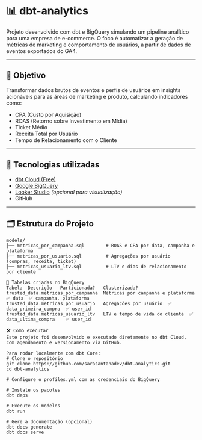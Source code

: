 # 📊 dbt-analytics

Projeto desenvolvido com dbt e BigQuery simulando um pipeline analítico para uma empresa de e-commerce. O foco é automatizar a geração de métricas de marketing e comportamento de usuários, a partir de dados de eventos exportados do GA4.

---

## 🎯 Objetivo

Transformar dados brutos de eventos e perfis de usuários em insights acionáveis para as áreas de marketing e produto, calculando indicadores como:

- CPA (Custo por Aquisição)
- ROAS (Retorno sobre Investimento em Mídia)
- Ticket Médio
- Receita Total por Usuário
- Tempo de Relacionamento com o Cliente

---

## 🧰 Tecnologias utilizadas

- [dbt Cloud (Free)](https://cloud.getdbt.com/)
- [Google BigQuery](https://cloud.google.com/bigquery)
- [Looker Studio](https://lookerstudio.google.com/) *(opcional para visualização)*
- GitHub

---

## 🗂️ Estrutura do Projeto

```plaintext
models/
├── metricas_por_campanha.sql        # ROAS e CPA por data, campanha e plataforma
├── metricas_por_usuario.sql         # Agregações por usuário (compras, receita, ticket)
├── metricas_usuario_ltv.sql         # LTV e dias de relacionamento por cliente

📁 Tabelas criadas no BigQuery
Tabela	Descrição	Particionada?	Clusterizada?
trusted_data.metricas_por_campanha	Métricas por campanha e plataforma	✅ data	✅ campanha, plataforma
trusted_data.metricas_por_usuario	Agregações por usuário	✅ data_primeira_compra	✅ user_id
trusted_data.metricas_usuario_ltv	LTV e tempo de vida do cliente	✅ data_ultima_compra	✅ user_id

🛠️ Como executar
Este projeto foi desenvolvido e executado diretamente no dbt Cloud, com agendamento e versionamento via GitHub.

Para rodar localmente com dbt Core:
# Clone o repositório
git clone https://github.com/sarasantanadev/dbt-analytics.git
cd dbt-analytics

# Configure o profiles.yml com as credenciais do BigQuery

# Instale os pacotes
dbt deps

# Execute os modelos
dbt run

# Gere a documentação (opcional)
dbt docs generate
dbt docs serve

